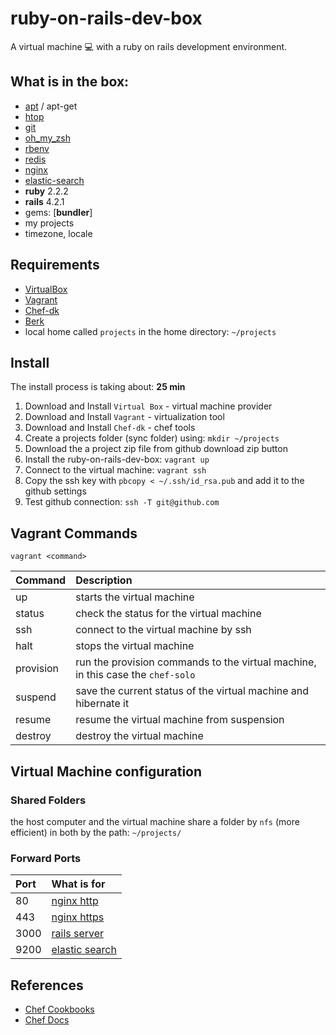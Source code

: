 # ruby-on-rails-dev-box
A virtual machine :computer: with a ruby on rails development environment.

## What is in the box:

* [apt](https://github.com/opscode-cookbooks/apt) / apt-get
* [htop](https://github.com/phlipper/chef-htop)
* [git](https://github.com/jssjr/git)
* [oh_my_zsh](https://github.com/shingara/oh-my-zsh-chef)
* [rbenv](https://github.com/fnichol/chef-rbenv)
* [redis](https://github.com/brianbianco/redisio)
* [nginx](https://github.com/miketheman/nginx)
* [elastic-search](https://github.com/nathwill/chef-elasticsearch-ng)
* **ruby** 2.2.2
* **rails** 4.2.1
* gems: [**bundler**]
* my projects
* timezone, locale

## Requirements

* [VirtualBox](https://www.virtualbox.org)
* [Vagrant](http://vagrantup.com)
* [Chef-dk](https://downloads.chef.io/chef-dk/)
* [Berk](http://berkshelf.com/)
* local home called `projects` in the home directory: `~/projects`

## Install

The install process is taking about: **25 min**

1. Download and Install `Virtual Box` - virtual machine provider
2. Download and Install `Vagrant` - virtualization tool
3. Download and Install `Chef-dk` - chef tools
4. Create a projects folder (sync folder) using: `mkdir ~/projects`
5. Download the a project zip file from github download zip button
6. Install the ruby-on-rails-dev-box: `vagrant up`
7. Connect to the virtual machine: `vagrant ssh`
8. Copy the ssh key with `pbcopy < ~/.ssh/id_rsa.pub` and add it to the github settings
9. Test github connection: `ssh -T git@github.com`

## Vagrant Commands

```shell
vagrant <command>
```

| Command   | Description                                                                     |
| :-------- | :------------------------------------------------------------------------------ |
| up        | starts the virtual machine                                                      |
| status    | check the status for the virtual machine                                        |
| ssh       | connect to the virtual machine by ssh                                           |
| halt      | stops the virtual machine                                                       |
| provision | run the provision commands to the virtual machine, in this case the `chef-solo` |
| suspend   | save the current status of the virtual machine and hibernate it                 |
| resume    | resume the virtual machine from suspension                                      |
| destroy   | destroy the virtual machine                                                     |

## Virtual Machine configuration

### Shared Folders

the host computer and the virtual machine share a folder by `nfs` (more efficient) in both by the path: `~/projects/`

### Forward Ports

| Port | What is for                                 |
| :--- | :------------------------------------------ |
| 80   | [nginx http](http://192.168.33.10)          |
| 443  | [nginx https](https://192.168.33.10)        |
| 3000 | [rails server](http://192.168.33.10:3000)   |
| 9200 | [elastic search](http://192.168.33.10:9200) |

## References

* [Chef Cookbooks](https://supermarket.chef.io/)
* [Chef Docs](https://docs.chef.io/)
